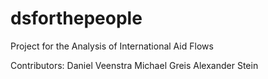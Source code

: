 # dsforthepeople
Project for the Analysis of International Aid Flows

Contributors:
Daniel Veenstra
Michael Greis
Alexander Stein

